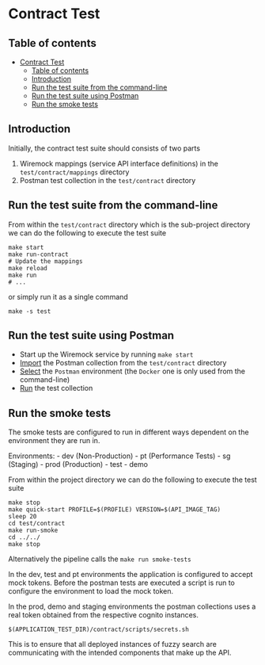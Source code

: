 # Contract Test

## Table of contents

- [Contract Test](#contract-test)
  - [Table of contents](#table-of-contents)
  - [Introduction](#introduction)
  - [Run the test suite from the command-line](#run-the-test-suite-from-the-command-line)
  - [Run the test suite using Postman](#run-the-test-suite-using-postman)
  - [Run the smoke tests](#run-the-smoke-tests)

## Introduction

Initially, the contract test suite should consists of two parts

1. Wiremock mappings (service API interface definitions) in the `test/contract/mappings` directory
2. Postman test collection in the `test/contract` directory

## Run the test suite from the command-line

From within the `test/contract` directory which is the sub-project directory we can do the following to execute the test suite

    make start
    make run-contract
    # Update the mappings
    make reload
    make run
    # ...

or simply run it as a single command

    make -s test

## Run the test suite using Postman

- Start up the Wiremock service by running `make start`
- [Import](https://learning.postman.com/docs/getting-started/importing-and-exporting-data/) the Postman collection from the `test/contract` directory
- [Select](https://learning.postman.com/docs/sending-requests/managing-environments/#selecting-an-active-environment) the `Postman` environment (the `Docker` one is only used from the command-line)
- [Run](https://learning.postman.com/docs/running-collections/intro-to-collection-runs/) the test collection

## Run the smoke tests

The smoke tests are configured to run in different ways dependent on the environment they are run in.

Environments:
    - dev (Non-Production)
    - pt (Performance Tests)
    - sg (Staging)
    - prod (Production)
    - test
    - demo

From within the project directory we can do the following to execute the test suite

    make stop
    make quick-start PROFILE=$(PROFILE) VERSION=$(API_IMAGE_TAG)
    sleep 20
    cd test/contract
    make run-smoke
    cd ../../
    make stop

Alternatively the pipeline calls the `make run smoke-tests`

In the dev, test and pt environments the application is configured to accept mock tokens. Before the postman tests are executed a script is run to configure the environment to load the mock token.

In the prod, demo and staging environments the postman collections uses a real token obtained from the respective cognito instances.

  `$(APPLICATION_TEST_DIR)/contract/scripts/secrets.sh`

This is to ensure that all deployed instances of fuzzy search are communicating with the intended components that make up the API.

